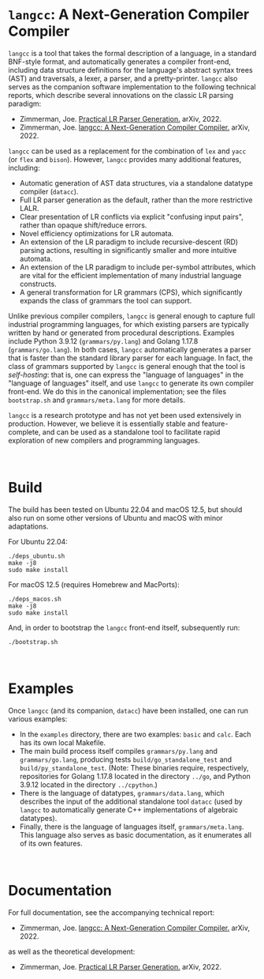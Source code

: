 ``langcc``: A Next-Generation Compiler Compiler
=====

``langcc`` is a tool that takes the formal description of a language,
in a standard BNF-style format, and automatically generates a compiler
front-end, including data structure definitions for the language's
abstract syntax trees (AST) and traversals,
a lexer, a parser, and a pretty-printer.
``langcc`` also serves as the companion software implementation to the following
technical reports, which describe several innovations on the classic
LR parsing paradigm:
- Zimmerman, Joe.
[Practical LR Parser Generation.](https://arxiv.org/abs/2209.08383)
arXiv, 2022.
- Zimmerman, Joe.
[langcc: A Next-Generation Compiler Compiler.](https://arxiv.org/abs/2209.08385)
arXiv, 2022.

``langcc`` can be used as a replacement for the combination of ``lex``
and ``yacc`` (or ``flex`` and ``bison``). However, ``langcc`` provides many
additional features, including:
- Automatic generation of AST data structures, via a standalone datatype
compiler (``datacc``).
- Full LR parser generation as the default, rather than the more restrictive
LALR.
- Clear presentation of LR conflicts via explicit "confusing input pairs",
rather than opaque shift/reduce errors.
- Novel efficiency optimizations for LR automata.
- An extension of the LR paradigm to include recursive-descent (RD)
parsing actions, resulting in significantly smaller and more intuitive
automata.
- An extension of the LR paradigm to include per-symbol attributes,
which are vital for the efficient implementation of many industrial language
constructs.
- A general transformation for LR grammars (CPS), which significantly
expands the class of grammars the tool can support.

Unlike previous compiler compilers, ``langcc`` is general enough to capture
full industrial programming languages, for which existing parsers are
typically written by hand or generated from procedural descriptions.
Examples include Python 3.9.12 (``grammars/py.lang``) and Golang 1.17.8
(``grammars/go.lang``). In both cases, ``langcc`` automatically generates
a parser that is faster than the standard library parser for each language.
In fact, the class of grammars supported by ``langcc`` is general enough
that the tool is _self-hosting_: that is, one can express the "language
of languages" in the "language of languages" itself, and use ``langcc``
to generate its own compiler front-end. We do this in the canonical
implementation; see the files ``bootstrap.sh`` and ``grammars/meta.lang``
for more details.

``langcc`` is a research prototype and has not yet been used extensively
in production. However, we believe it is essentially stable and
feature-complete, and can be used as a standalone tool to facilitate
rapid exploration of new compilers and programming languages.

<br/>

Build
=====
The build has been tested on Ubuntu 22.04 and macOS 12.5,
but should also run on some other versions of Ubuntu
and macOS with minor adaptations.

For Ubuntu 22.04:
```
./deps_ubuntu.sh
make -j8
sudo make install
```
For macOS 12.5 (requires Homebrew and MacPorts):
```
./deps_macos.sh
make -j8
sudo make install
```
And, in order to bootstrap the ``langcc`` front-end itself, subsequently run:
```
./bootstrap.sh
```

<br/>

Examples
=====
Once ``langcc`` (and its companion, ``datacc``) have been installed,
one can run various examples:
- In the ``examples`` directory, there are two examples: ``basic`` and
  ``calc``. Each has its own local Makefile.
- The main build process itself compiles ``grammars/py.lang`` and
  ``grammars/go.lang``, producing tests ``build/go_standalone_test`` and
  ``build/py_standalone_test``. (Note: These binaries require, respectively,
  repositories for Golang 1.17.8 located in the directory ``../go``,
  and Python 3.9.12 located in the directory ``../cpython``.)
- There is the language of datatypes, ``grammars/data.lang``, which describes
  the input of the additional standalone tool ``datacc`` (used by ``langcc``
  to automatically generate C++ implementations of algebraic datatypes).
- Finally, there is the language of languages itself, ``grammars/meta.lang``.
  This language also serves as basic documentation, as it enumerates all of
  its own features.


<br/>

Documentation
=====
For full documentation, see the accompanying technical report:
- Zimmerman, Joe.
[langcc: A Next-Generation Compiler Compiler.](https://arxiv.org/abs/2209.08385)
arXiv, 2022.

as well as the theoretical development:
- Zimmerman, Joe.
[Practical LR Parser Generation.](https://arxiv.org/abs/2209.08383)
arXiv, 2022.
